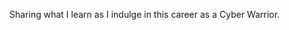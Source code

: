 Sharing what I learn as I indulge in this career as a Cyber Warrior. 

<!---
bagelHacks/bagelHacks is a ✨ special ✨ repository because its `README.md` (this file) appears on your GitHub profile.
You can click the Preview link to take a look at your changes.
--->
